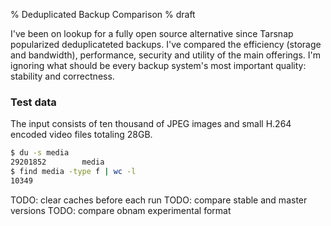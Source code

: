 % Deduplicated Backup Comparison
% draft

I've been on lookup for a fully open source alternative since Tarsnap
popularized deduplicateted backups. I've compared the efficiency
(storage and bandwidth), performance, security and utility of
the main offerings. I'm ignoring what should be every backup system's
most important quality: stability and correctness.

### Test data

The input consists of ten thousand of JPEG images and small H.264
encoded video files totaling 28GB.

```sh
$ du -s media
29201852        media
$ find media -type f | wc -l
10349
```

TODO: clear caches before each run
TODO: compare stable and master versions
TODO: compare obnam experimental format
